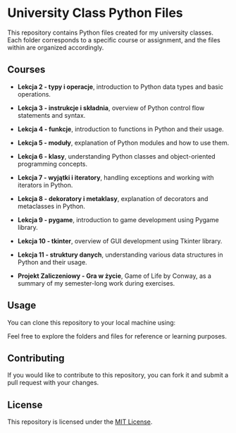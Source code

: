 # University Class Python Files

This repository contains Python files created for my university classes. 
Each folder corresponds to a specific course or assignment, and the files within are organized accordingly.

## Courses

- **Lekcja 2 - typy i operacje**, introduction to Python data types and basic operations.

- **Lekcja 3 - instrukcje i składnia**, overview of Python control flow statements and syntax.

- **Lekcja 4 - funkcje**, introduction to functions in Python and their usage.

- **Lekcja 5 - moduły**, explanation of Python modules and how to use them.

- **Lekcja 6 - klasy**, understanding Python classes and object-oriented programming concepts.

- **Lekcja 7 - wyjątki i iteratory**, handling exceptions and working with iterators in Python.

- **Lekcja 8 - dekoratory i metaklasy**, explanation of decorators and metaclasses in Python.

- **Lekcja 9 - pygame**, introduction to game development using Pygame library.

- **Lekcja 10 - tkinter**, overview of GUI development using Tkinter library.

- **Lekcja 11 - struktury danych**, understanding various data structures in Python and their usage.

- **Projekt Zaliczeniowy - Gra w życie**, Game of Life by Conway, as a summary of my semester-long work during exercises.

## Usage
You can clone this repository to your local machine using:

Feel free to explore the folders and files for reference or learning purposes.

## Contributing
If you would like to contribute to this repository, you can fork it and submit a pull request with your changes.

## License
This repository is licensed under the [MIT License](LICENSE).
